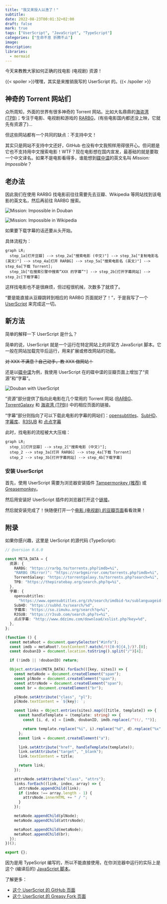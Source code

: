 ```yaml
---
title: "我又来授人以渔了！"
subtitle:
date: 2022-08-23T00:01:32+02:00
draft: false
mark: true
tags: ["UserScript", "JavaScript", "TypeScript"]
categories: ["生命不息 折腾不止"]
image:
description:
libraries:
  - mermaid
---
```


<!--
![](https://mogeko.github.io/blog-images/r/098/)
{{< spoiler >}}{{< /spoiler >}}
&emsp;&emsp;
 -->

今天来教教大家如何正确的找电影 (电视剧) 资源！

{{< spoiler >}}嘿嘿，其实是来推销我写的 UserScript 的。{{< /spoiler >}}

## 神奇的 Torrent 网站们

众所周知，外面的世界有很多神奇的 Torrent 网站。比如大名鼎鼎的[海盗湾 (TPB)](https://thepiratebay.org)；专注于电影、电视剧和游戏的 [RARBG](https://rarbg.to/torrents.php)，(有些电影国内都还没上映，它就先有资源了)...

但这些网站都有一个共同的缺点：不支持中文！

其实只是网站不支持中文还好，GitHub 也没有中文我照样用得很开心。但问题是它也不支持用中文搜索电影！WTF？现在电影想在国内宣发，最基础的就是要取一个中文译名。如果不是电影看得多，谁能想到[碟中谍](https://movie.douban.com/subject/1292484)的英文名叫 _Mission: Impossible_？

## 老办法

因此我们在使用 RARBG 找电影前往往需要先去豆瓣、Wikipedia 等网站找到该电影的英文名，然后再前往 RARBG 搜索。

![Mission: Impossible in Douban](https://mogeko.github.io/blog-images/r/098/douban-mission-impossible.png)

![Mission: Impossible in Wikipedia](https://mogeko.github.io/blog-images/r/098/wikipedia-mission-impossible.png)

如果要下载字幕的话还要从头开始。

具体流程为：

```mermaid
graph LR;
  step_1a[打开豆瓣] --> step_2a["搜索电影 (中文)"] --> step_3a["复制电影名 (英文)"] --> step_4a[打开 RARBG] --> step_5a["搜索电影名 (英文)"] --> step_6a[下载 Torrent];
  step_1b["在搜索引擎中搜索“XXX 的字幕”"] --> step_2b[打开字幕网站] --> step_2c[下载字幕]
```

这样找电影也不是很麻烦，但过程很机械，次数多了就烦了。

“要是能直接从豆瓣跳转到相应的 RARBG 页面就好了！”，于是我写了一个 [UserScript](https://github.com/mogeko/userscript-douban2rarbg) 来完成这一切。

## 新方法

简单的解释一下 UserScript 是什么？

简单的说，UserScript 就是一个运行在特定网站上的非官方 JavaScript 脚本。它一般在网站加载完毕后运行，用来扩展或修改网站的功能。

~~对 XXX 不满意？自己动手，教 XXX 做网站！~~

还是以[碟中谍](https://movie.douban.com/subject/1292484)为例，我使用 UserScript 在的碟中谍的豆瓣页面上增加了“资源”和“字幕”。

![Douban with UserScript](https://mogeko.github.io/blog-images/r/098/douban-userscript.png)

“资源”部分提供了指向此电影在几个常用的 Torrent 网站 ([RARBG](https://rarbg.to/torrents.php)、 [TorrentGalaxy](https://torrentgalaxy.to) 和 [海盗湾 (TPB)](https://thepiratebay.org)) 中的相应页面的链接。

“字幕”部分则指向了可以下载此电影的字幕的网站们：[opensubtitles](https://www.opensubtitles.org)、[SubHD](https://subhd.tv)、[字幕库](https://zimuku.org)、[R3SUB](https://r3sub.com) 和 [点点字幕](http://www.ddzimu.com)

此时，找电影的流程被大大压缩：

```mermaid
graph LR;
  step_1[打开豆瓣] --> step_2["搜索电影 (中文)"];
  step_2 --> step_3a[打开 RARBG] --> step_4a[下载 Torrent]
  step_2 --> step_3b[打开字幕网站] --> step_4b[下载字幕]
```

### 安装 UserScript

首先，使用 UserScript 需要为浏览器安装插件 [Tampermonkey (推荐)](https://www.tampermonkey.net) 或 [Greasemonkey](https://www.greasespot.net)。

然后用安装好 UserScript 插件的浏览器打开这个[链接](https://greasyfork.org/scripts/427181-douban2rarbg/code/Douban2RARBG.user.js#bypass=true)。

然后就安装完成了！快随便打开一个[电影 (电视剧) 的豆瓣页面](https://movie.douban.com/subject/26629153/)看看效果！

## 附录

如果你感兴趣，这里是 UerScript 的源代码 (TypeScript):

```TypeScript
// @version 0.6.0

const META_DATA = {
  资源: {
    RARBG: "https://rarbg.to/torrents.php?imdb=%i",
    "RARBG (Mirror)": "https://rarbgmirror.com/torrents.php?imdb=%i",
    TorrentGalaxy: "https://torrentgalaxy.to/torrents.php?search=%i",
    TPB: "https://thepiratebay.org/search.php?q=%i",
  },
  字幕: {
    opensubtitles:
      "https://www.opensubtitles.org/zh/search/imdbid-%x/sublanguageid-all/moviename-%i",
    SubHD: "https://subhd.tv/search/%d",
    字幕库: "https://so.zimuku.org/search?q=%i",
    R3SUB: "https://r3sub.com/search.php?s=%i",
    点点字幕: "http://www.ddzimu.com/download/xslist.php?key=%d",
  },
};

(function () {
  const metaRoot = document.querySelector("#info");
  const imdb = metaRoot?.textContent?.match(/tt[0-9]{4,}/)?.[0];
  const doubanID = document.location.toString().split("/")[4];

  if (!imdb || !doubanID) return;

  Object.entries(META_DATA).forEach(([key, sites]) => {
    const metaNode = document.createElement("span");
    const plNode = document.createElement("span");
    const attrsNode = document.createElement("span");
    const br = document.createElement("br");

    plNode.setAttribute("class", "pl");
    plNode.textContent = `${key}: `;

    const links = Object.entries(sites).map(([title, template]) => {
      const handleTemplate = (template: string) => {
        const [i, d, x] = [imdb, doubanID, imdb.replace(/^tt/, "")];

        return template.replace("%i", i).replace("%d", d).replace("%x", x);
      };
      const link = document.createElement("a");

      link.setAttribute("href", handleTemplate(template));
      link.setAttribute("target", "_blank");
      link.textContent = title;

      return link;
    });

    attrsNode.setAttribute("class", "attrs");
    links.forEach((link, index, array) => {
      attrsNode.appendChild(link);
      if (index !== array.length - 1) {
        attrsNode.innerHTML += " / ";
      }
    });

    metaNode.appendChild(plNode);
    metaNode.appendChild(attrsNode);

    metaRoot.appendChild(metaNode);
    metaRoot.appendChild(br);
  });
})();

export {};
```

因为是用 TypeScript 编写的，所以不能直接使用，在你浏览器中运行的实际上是这个 (编译后的) [JavaScript 脚本](https://github.com/mogeko/userscript-douban2rarbg/blob/master/dist/Douban2RARBG.user.js)。

了解更多：

- [这个 UserScript 的 GitHub 页面](https://github.com/mogeko/userscript-douban2rarbg)
- [这个 UserScript 的 Greasy Fork 页面](https://greasyfork.org/zh-CN/scripts/427181-douban2rarbg)
